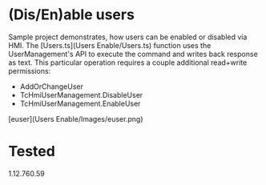 # (Dis/En)able users

Sample project demonstrates, how users can be enabled or disabled via HMI. The [Users.ts](Users Enable/Users.ts) function uses the UserManagement's API to execute the command and writes back response as text. This particular operation requires a couple additional read+write permissions:
* AddOrChangeUser
* TcHmiUserManagement.DisableUser
* TcHmiUserManagement.EnableUser

[euser](Users Enable/Images/euser.png)

# Tested
1.12.760.59